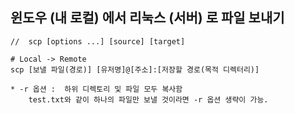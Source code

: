 ## 윈도우 (내 로컬) 에서 리눅스 (서버) 로 파일 보내기

~~~
//  scp [options ...] [source] [target]

# Local -> Remote
scp [보낼 파일(경로)] [유저명]@[주소]:[저장할 경로(목적 디렉터리)]

* -r 옵션 :  하위 디렉토리 및 파일 모두 복사함
    test.txt와 같이 하나의 파일만 보낼 것이라면 -r 옵션 생략이 가능.
~~~
